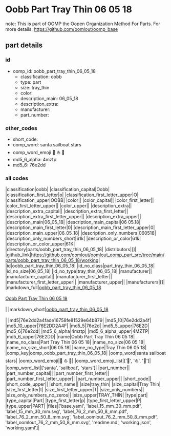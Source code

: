 # Oobb Part Tray Thin 06 05 18  

note: This is part of OOMP the Oopen Organization Method For Parts. For more details: https://github.com/oomlout/oomp_base

##  part details





### id
* oomp_id: oobb_part_tray_thin_06_05_18
  * classification: oobb
  * type: part
  * size: tray_thin
  * color: 
  * description_main: 06_05_18
  * description_extra: 
  * manufacturer: 
  * part_number: 

### other_codes
* short_code: 
* oomp_word: santa sailboat stars
* oomp_word_emoji :santa: :sailboat: :stars:
* md5_6_alpha: 4mztp
* md5_6: 76e2dd

### all codes 
|classification|oobb|
|classification_capital|Oobb|
|classification_first_letter|o|
|classification_first_letter_upper|O|
|classification_upper|OOBB|
|color||
|color_capital||
|color_first_letter||
|color_first_letter_upper||
|color_upper||
|description_extra||
|description_extra_capital||
|description_extra_first_letter||
|description_extra_first_letter_upper||
|description_extra_upper||
|description_main|06_05_18|
|description_main_capital|06 05.18|
|description_main_first_letter|0|
|description_main_first_letter_upper|0|
|description_main_upper|06_05_18|
|description_only_numbers|060518|
|description_only_numbers_short|61k|
|description_or_color|61k|
|description_or_color_upper|61K|
|directory|parts/oobb_part_tray_thin_06_05_18|
|distributors|[]|
|github_link|https://github.com/oomlout/oomlout_oomp_part_src/tree/main/parts/oobb_part_tray_thin_06_05_18/working|
|id|oobb_part_tray_thin_06_05_18|
|id_no_class|part_tray_thin_06_05_18|
|id_no_size|06_05_18|
|id_no_type|tray_thin_06_05_18|
|manufacturer||
|manufacturer_capital||
|manufacturer_first_letter||
|manufacturer_first_letter_upper||
|manufacturer_upper||
|manufacturers|[]|
|markdown_full|[oobb_part_tray_thin_06_05_18](https://github.com/oomlout/oomlout_oomp_part_src/tree/main/parts/oobb_part_tray_thin_06_05_18/working)<br>[](https://github.com/oomlout/oomlout_oomp_part_src/tree/main/parts/oobb_part_tray_thin_06_05_18/working)<br>[Oobb Part Tray Thin 06 05 18](https://github.com/oomlout/oomlout_oomp_part_src/tree/main/parts/oobb_part_tray_thin_06_05_18/working)<br><br>|
|markdown_short|[oobb_part_tray_thin_06_05_18](https://github.com/oomlout/oomlout_oomp_part_src/tree/main/parts/oobb_part_tray_thin_06_05_18/working)<br><br>|
|md5|76e2dd2a4fade16758fe81529e64b879|
|md5_10|76e2dd2a4f|
|md5_10_upper|76E2DD2A4F|
|md5_5|76e2d|
|md5_5_upper|76E2D|
|md5_6|76e2dd|
|md5_6_alpha|4mztp|
|md5_6_alpha_upper|4MZTP|
|md5_6_upper|76E2DD|
|name|Oobb Part Tray Thin 06 05 18|
|name_no_class|Part Tray Thin 06 05 18|
|name_no_size|06 05 18|
|name_no_size_short|06 05 18|
|name_no_type|Tray Thin 06 05 18|
|oomp_key|oomp_oobb_part_tray_thin_06_05_18|
|oomp_word|santa sailboat stars|
|oomp_word_emoji|:santa: :sailboat: :stars:|
|oomp_word_emoji_list|[':santa:', ':sailboat:', ':stars:']|
|oomp_word_list|['santa', 'sailboat', 'stars']|
|part_number||
|part_number_capital||
|part_number_first_letter||
|part_number_first_letter_upper||
|part_number_upper||
|short_code||
|short_code_upper||
|short_name||
|size|tray_thin|
|size_capital|Tray Thin|
|size_first_letter|t|
|size_first_letter_upper|T|
|size_only_numbers||
|size_only_numbers_no_zeros||
|size_upper|TRAY_THIN|
|type|part|
|type_capital|Part|
|type_first_letter|p|
|type_first_letter_upper|P|
|type_upper|PART|
|files|['base.yaml', 'label_15_mm_30_mm.pdf', 'label_15_mm_30_mm.svg', 'label_76_2_mm_50_8_mm.pdf', 'label_76_2_mm_50_8_mm.svg', 'label_oomlout_76_2_mm_50_8_mm.pdf', 'label_oomlout_76_2_mm_50_8_mm.svg', 'readme.md', 'working.json', 'working.yaml']|
